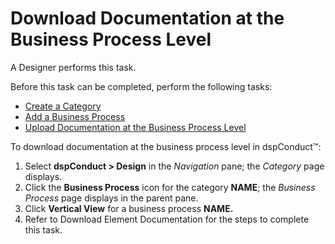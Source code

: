 # Download Documentation at the Business Process Level

A Designer performs this task.

Before this task can be completed, perform the following tasks:

  - [Create a Category](Create_a_Category.htm)
  - [Add a Business Process](Add_Business_Process.htm)
  - [Upload Documentation at the Business Process
    Level](Upload_Documentation_at_the_Business_Process_Level.htm)

To download documentation at the business process level in dspConduct™:

1.  Select <span style="font-weight: bold;">dspConduct </span>**\>
    Design** in the *Navigation* pane; the *Category* page displays.
2.  Click the **Business Process** icon for the category **NAME**; the
    *Business Process* page displays in the parent pane.
3.  Click **Vertical View** for a business process **NAME.**
4.  Refer to
    <span id="Download Element Documentation" class="popUpLink">Download
    Element Documentation</span> for the steps to complete this task.
